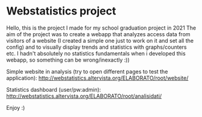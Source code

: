 # Webstatistics project
Hello, this is the project I made for my school graduation project in 2021
The aim of the project was to create a webapp that analyzes access data from visitors of a website (I created a simple one just to work on it and set all the config) and to visually display trends and statistics with graphs/counters etc.
I hadn't absolutely no statistics fundamentals when i developed this webapp, so something can be wrong/inexactly :))

Simple website in analysis (try to open different pages to test the application):
http://webstatistics.altervista.org/ELABORATO/root/website/

Statistics dashboard (user/pw:admin):
http://webstatistics.altervista.org/ELABORATO/root/analisidati/

Enjoy :)
